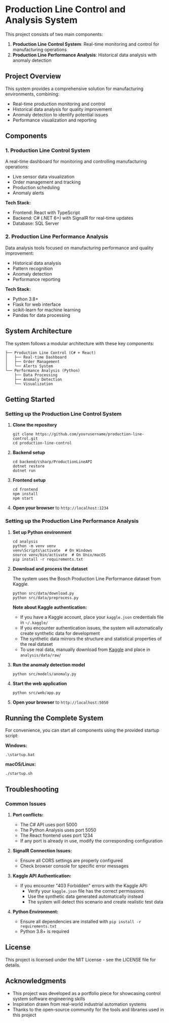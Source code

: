 # Production Line Control and Analysis System

This project consists of two main components:

1. **Production Line Control System**: Real-time monitoring and control for manufacturing operations
2. **Production Line Performance Analysis**: Historical data analysis with anomaly detection

## Project Overview

This system provides a comprehensive solution for manufacturing environments, combining:

- Real-time production monitoring and control
- Historical data analysis for quality improvement
- Anomaly detection to identify potential issues
- Performance visualization and reporting

## Components

### 1. Production Line Control System

A real-time dashboard for monitoring and controlling manufacturing operations:

- Live sensor data visualization
- Order management and tracking
- Production scheduling
- Anomaly alerts

**Tech Stack:**
- Frontend: React with TypeScript
- Backend: C# (.NET 6+) with SignalR for real-time updates
- Database: SQL Server

### 2. Production Line Performance Analysis

Data analysis tools focused on manufacturing performance and quality improvement:

- Historical data analysis
- Pattern recognition
- Anomaly detection
- Performance reporting

**Tech Stack:**
- Python 3.8+
- Flask for web interface
- scikit-learn for machine learning
- Pandas for data processing

## System Architecture

The system follows a modular architecture with these key components:

```
├── Production Line Control (C# + React)
│   ├── Real-time Dashboard
│   ├── Order Management
│   └── Alerts System
└── Performance Analysis (Python)
    ├── Data Processing
    ├── Anomaly Detection
    └── Visualization
```

## Getting Started

### Setting up the Production Line Control System

1. **Clone the repository**

   ```
   git clone https://github.com/yourusername/production-line-control.git
   cd production-line-control
   ```

2. **Backend setup**

   ```
   cd backend/csharp/ProductionLineAPI
   dotnet restore
   dotnet run
   ```

3. **Frontend setup**

   ```
   cd frontend
   npm install
   npm start
   ```

4. **Open your browser** to `http://localhost:1234`

### Setting up the Production Line Performance Analysis

1. **Set up Python environment**

   ```
   cd analysis
   python -m venv venv
   venv\Scripts\activate  # On Windows
   source venv/bin/activate  # On Unix/macOS
   pip install -r requirements.txt
   ```

2. **Download and process the dataset**

   The system uses the Bosch Production Line Performance dataset from Kaggle.

   ```
   python src/data/download.py
   python src/data/preprocess.py
   ```

   **Note about Kaggle authentication:**
   - If you have a Kaggle account, place your `kaggle.json` credentials file in `~/.kaggle/`
   - If you encounter authentication issues, the system will automatically create synthetic data for development
   - The synthetic data mirrors the structure and statistical properties of the real dataset
   - To use real data, manually download from [Kaggle](https://www.kaggle.com/c/bosch-production-line-performance/data) and place in `analysis/data/raw/`

3. **Run the anomaly detection model**

   ```
   python src/models/anomaly.py
   ```

4. **Start the web application**

   ```
   python src/web/app.py
   ```

5. **Open your browser** to `http://localhost:5050`

## Running the Complete System

For convenience, you can start all components using the provided startup script:

**Windows:**
```
.\startup.bat
```

**macOS/Linux:**
```
./startup.sh
```

## Troubleshooting

### Common Issues

1. **Port conflicts:**
   - The C# API uses port 5000
   - The Python Analysis uses port 5050
   - The React frontend uses port 1234
   - If any port is already in use, modify the corresponding configuration

2. **SignalR Connection Issues:**
   - Ensure all CORS settings are properly configured
   - Check browser console for specific error messages

3. **Kaggle API Authentication:**
   - If you encounter "403 Forbidden" errors with the Kaggle API:
     - Verify your `kaggle.json` file has the correct permissions
     - Use the synthetic data generated automatically instead
     - The system will detect this scenario and create realistic test data

4. **Python Environment:**
   - Ensure all dependencies are installed with `pip install -r requirements.txt`
   - Python 3.8+ is required

## License

This project is licensed under the MIT License - see the LICENSE file for details.

## Acknowledgments

- This project was developed as a portfolio piece for showcasing control system software engineering skills
- Inspiration drawn from real-world industrial automation systems
- Thanks to the open-source community for the tools and libraries used in this project 